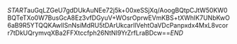 $START$auGqLZGeU7gdDUkAuNEe72j5k+00xeSSjXq/AoogBQtpCJtW50KW0BQTeTXo0W7BusGcA8Ez3vfDGyuV+WOsrOprwEVmKBS+tXWhIK7UNbKwO6aB9R5YTQQKAwIlSnNsiMdRU5tDArUkcarIlVehtOaVDcPanpxdx4MxL8vcorr7tDkUQrymvqXBa2FFXtccfph26NtNI9YrZrfLraBDcw==$END$